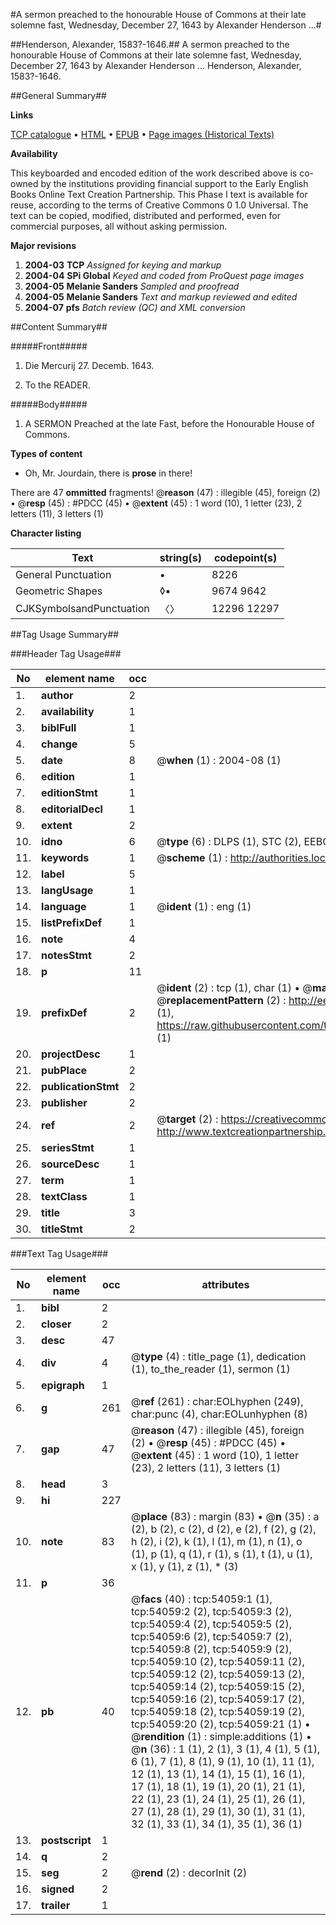 #A sermon preached to the honourable House of Commons at their late solemne fast, Wednesday, December 27, 1643 by Alexander Henderson ...#

##Henderson, Alexander, 1583?-1646.##
A sermon preached to the honourable House of Commons at their late solemne fast, Wednesday, December 27, 1643 by Alexander Henderson ...
Henderson, Alexander, 1583?-1646.

##General Summary##

**Links**

[TCP catalogue](http://www.ota.ox.ac.uk/tcp/)  • 
[HTML](http://tei.it.ox.ac.uk/tcp/Texts-HTML/free/A43/A43318.html)  • 
[EPUB](http://tei.it.ox.ac.uk/tcp/Texts-EPUB/free/A43/A43318.epub) • 
[Page images (Historical Texts)](https://data.historicaltexts.jisc.ac.uk/view?pubId=eebo-12099697e&pageId=eebo-12099697e-54059-1)

**Availability**

This keyboarded and encoded edition of the
	       work described above is co-owned by the institutions
	       providing financial support to the Early English Books
	       Online Text Creation Partnership. This Phase I text is
	       available for reuse, according to the terms of Creative
	       Commons 0 1.0 Universal. The text can be copied,
	       modified, distributed and performed, even for
	       commercial purposes, all without asking permission.

**Major revisions**

1. __2004-03__ __TCP__ *Assigned for keying and markup*
1. __2004-04__ __SPi Global__ *Keyed and coded from ProQuest page images*
1. __2004-05__ __Melanie Sanders__ *Sampled and proofread*
1. __2004-05__ __Melanie Sanders__ *Text and markup reviewed and edited*
1. __2004-07__ __pfs__ *Batch review (QC) and XML conversion*

##Content Summary##

#####Front#####

1. Die Mercurij 27. Decemb. 1643.

1. To the READER.

#####Body#####

1. A SERMON Preached at the late Fast, before the Honourable House of Commons.

**Types of content**

  * Oh, Mr. Jourdain, there is **prose** in there!

There are 47 **ommitted** fragments! 
 @__reason__ (47) : illegible (45), foreign (2)  •  @__resp__ (45) : #PDCC (45)  •  @__extent__ (45) : 1 word (10), 1 letter (23), 2 letters (11), 3 letters (1)

**Character listing**


|Text|string(s)|codepoint(s)|
|---|---|---|
|General Punctuation|•|8226|
|Geometric Shapes|◊▪|9674 9642|
|CJKSymbolsandPunctuation|〈〉|12296 12297|

##Tag Usage Summary##

###Header Tag Usage###

|No|element name|occ|attributes|
|---|---|---|---|
|1.|__author__|2||
|2.|__availability__|1||
|3.|__biblFull__|1||
|4.|__change__|5||
|5.|__date__|8| @__when__ (1) : 2004-08 (1)|
|6.|__edition__|1||
|7.|__editionStmt__|1||
|8.|__editorialDecl__|1||
|9.|__extent__|2||
|10.|__idno__|6| @__type__ (6) : DLPS (1), STC (2), EEBO-CITATION (1), OCLC (1), VID (1)|
|11.|__keywords__|1| @__scheme__ (1) : http://authorities.loc.gov/ (1)|
|12.|__label__|5||
|13.|__langUsage__|1||
|14.|__language__|1| @__ident__ (1) : eng (1)|
|15.|__listPrefixDef__|1||
|16.|__note__|4||
|17.|__notesStmt__|2||
|18.|__p__|11||
|19.|__prefixDef__|2| @__ident__ (2) : tcp (1), char (1)  •  @__matchPattern__ (2) : ([0-9\-]+):([0-9IVX]+) (1), (.+) (1)  •  @__replacementPattern__ (2) : http://eebo.chadwyck.com/downloadtiff?vid=$1&page=$2 (1), https://raw.githubusercontent.com/textcreationpartnership/Texts/master/tcpchars.xml#$1 (1)|
|20.|__projectDesc__|1||
|21.|__pubPlace__|2||
|22.|__publicationStmt__|2||
|23.|__publisher__|2||
|24.|__ref__|2| @__target__ (2) : https://creativecommons.org/publicdomain/zero/1.0/ (1), http://www.textcreationpartnership.org/docs/. (1)|
|25.|__seriesStmt__|1||
|26.|__sourceDesc__|1||
|27.|__term__|1||
|28.|__textClass__|1||
|29.|__title__|3||
|30.|__titleStmt__|2||


###Text Tag Usage###

|No|element name|occ|attributes|
|---|---|---|---|
|1.|__bibl__|2||
|2.|__closer__|2||
|3.|__desc__|47||
|4.|__div__|4| @__type__ (4) : title_page (1), dedication (1), to_the_reader (1), sermon (1)|
|5.|__epigraph__|1||
|6.|__g__|261| @__ref__ (261) : char:EOLhyphen (249), char:punc (4), char:EOLunhyphen (8)|
|7.|__gap__|47| @__reason__ (47) : illegible (45), foreign (2)  •  @__resp__ (45) : #PDCC (45)  •  @__extent__ (45) : 1 word (10), 1 letter (23), 2 letters (11), 3 letters (1)|
|8.|__head__|3||
|9.|__hi__|227||
|10.|__note__|83| @__place__ (83) : margin (83)  •  @__n__ (35) : a (2), b (2), c (2), d (2), e (2), f (2), g (2), h (2), i (2), k (1), l (1), m (1), n (1), o (1), p (1), q (1), r (1), s (1), t (1), u (1), x (1), y (1), z (1), * (3)|
|11.|__p__|36||
|12.|__pb__|40| @__facs__ (40) : tcp:54059:1 (1), tcp:54059:2 (2), tcp:54059:3 (2), tcp:54059:4 (2), tcp:54059:5 (2), tcp:54059:6 (2), tcp:54059:7 (2), tcp:54059:8 (2), tcp:54059:9 (2), tcp:54059:10 (2), tcp:54059:11 (2), tcp:54059:12 (2), tcp:54059:13 (2), tcp:54059:14 (2), tcp:54059:15 (2), tcp:54059:16 (2), tcp:54059:17 (2), tcp:54059:18 (2), tcp:54059:19 (2), tcp:54059:20 (2), tcp:54059:21 (1)  •  @__rendition__ (1) : simple:additions (1)  •  @__n__ (36) : 1 (1), 2 (1), 3 (1), 4 (1), 5 (1), 6 (1), 7 (1), 8 (1), 9 (1), 10 (1), 11 (1), 12 (1), 13 (1), 14 (1), 15 (1), 16 (1), 17 (1), 18 (1), 19 (1), 20 (1), 21 (1), 22 (1), 23 (1), 24 (1), 25 (1), 26 (1), 27 (1), 28 (1), 29 (1), 30 (1), 31 (1), 32 (1), 33 (1), 34 (1), 35 (1), 36 (1)|
|13.|__postscript__|1||
|14.|__q__|2||
|15.|__seg__|2| @__rend__ (2) : decorInit (2)|
|16.|__signed__|2||
|17.|__trailer__|1||
